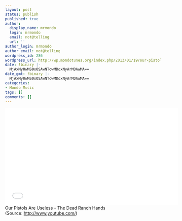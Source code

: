 ```yaml
---
layout: post
status: publish
published: true
author:
  display_name: mrmondo
  login: mrmondo
  email: not@telling
  url: ''
author_login: mrmondo
author_email: not@telling
wordpress_id: 286
wordpress_url: http://wp.mondotunes.org/index.php/2013/01/19/our-pistols-are-useless-the-dead-ranch-hands/
date: !binary |-
  MjAxMy0wMS0xOSAwNTowMDoxNyArMDAwMA==
date_gmt: !binary |-
  MjAxMy0wMS0xOSAwNTowMDoxNyArMDAwMA==
categories:
- Mondo Music
tags: []
comments: []
---
```

<iframe width="560" height="315" src="//www.youtube.com/embed/pnz2erjQysY" frameborder="0"> </iframe>
Our Pistols Are Useless - The Dead Ranch Hands 
<div class="attribution">(<span>Source:</span> <a href="http://www.youtube.com/">http://www.youtube.com/</a>)</div>
